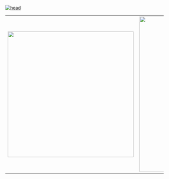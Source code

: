 <a href="https://ibb.co/crfpK49"><img src="https://i.ibb.co/9rKfmQ0/head.png" alt="head" border="0" style="float:center"></a>
<center>
<table>
    <tr>
        <td><img width="400px" align="left" src="https://github-readme-stats.synthwave.app/api/top-langs/?username=ErciliaR&hide=html&layout=compact&theme=buefy" /></td>
        <td><img width="495px" align="left" src="https://github-readme-stats.synthwave.app/api?username=ErciliaR&theme=buefy"/></td>
    </tr>   
</table>
</center>  
